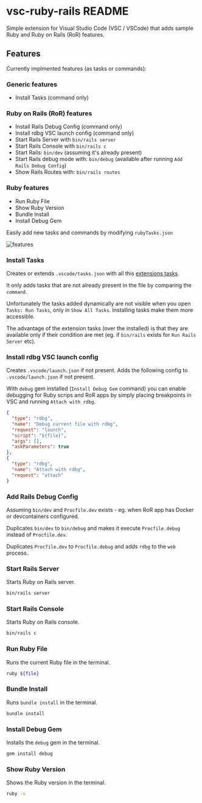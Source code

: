 # vsc-ruby-rails README

Simple extension for Visual Studio Code (VSC / VSCode) that adds sample Ruby and Ruby on Rails (RoR) features.

## Features

Currently implmented features (as tasks or commands):

### Generic features

- Install Tasks (command only)

### Ruby on Rails (RoR) features

- Install Rails Debug Config (command only)
- Install rdbg VSC launch config (command only)
- Start Rails Server with `bin/rails server`
- Start Rails Console with `bin/rails c`
- Start Rails: `bin/dev` (assuming it's already present)
- Start Rails debug mode with: `bin/debug` (available after running `Add Rails Debug Config`)
- Show Rails Routes with: `bin/rails routes`

### Ruby features

- Run Ruby File
- Show Ruby Version
- Bundle Install
- Install Debug Gem

Easily add new tasks and commands by modifying `rubyTasks.json`

![features](https://github.com/iRoninIT/vsc-ruby-rails/raw/main/images/commands.png)

### Install Tasks

Creates or extends `.vscode/tasks.json` with all this [extensions tasks](https://github.com/iRoninIT/vsc-ruby-rails/blob/main/src/rubyTasks.json).

It only adds tasks that are not already present in the file by comparing the `command`.

Unfortunately the tasks added dynamically are not visible when you open `Tasks: Run Tasks`, only in `Show All Tasks`. Installing tasks make them more accessible.

The advantage of the extension tasks (over the installed) is that they are available only if their condition are met (eg. if `bin/rails` exists for `Run Rails Server` etc).

### Install rdbg VSC launch config

Creates `.vscode/launch.json` if not present.
Adds the following config to `.vscode/launch.json` if not present.

With `debug` gem installed (`Install Debug Gem` command) you can enable debugging for Ruby scrips and RoR apps by simply placing breakpoints in VSC and running `Attach with rdbg`.

```json
{
  "type": "rdbg",
  "name": "Debug current file with rdbg",
  "request": "launch",
  "script": "${file}",
  "args": [],
  "askParameters": true
},
{
  "type": "rdbg",
  "name": "Attach with rdbg",
  "request": "attach"
}
```

### Add Rails Debug Config

Assuming `bin/dev` and `Procfile.dev` exists - eg. when RoR app has Docker or devcontainers configured.

Duplicates `bin/dev` to `bin/debug` and makes it execute `Procfile.debug` instead of `Procfile.dev`.

Duplicates `Procfile.dev` to `Procfile.debug` and adds `rdbg` to the `web` process.

### Start Rails Server

Starts Ruby on Rails server.

```bash
bin/rails server
```

### Start Rails Console

Starts Ruby on Rails console.

```bash
bin/rails c
```

### Run Ruby File

Runs the current Ruby file in the terminal.

```bash
ruby ${file}
```

### Bundle Install

Runs `bundle install` in the terminal.

```bash
bundle install
```

### Install Debug Gem

Installs the `debug` gem in the terminal.

```bash
gem install debug
```

### Show Ruby Version

Shows the Ruby version in the terminal.

```bash
ruby -v
```
